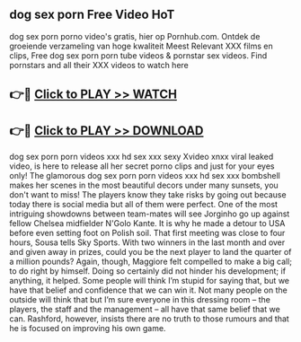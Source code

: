 ## dog sex porn Free Video HoT 

dog sex porn porno video's gratis, hier op Pornhub.com. Ontdek de groeiende verzameling van hoge kwaliteit Meest Relevant XXX films en clips,
Free dog sex porn porn tube videos & pornstar sex videos. Find pornstars and all their XXX videos to watch here


## 👉🔴 [Click to PLAY >> WATCH](http://us.freeplayer.one?title=dog_sex_porn&ref=16D)

## 👉🔴 [Click to PLAY >> DOWNLOAD](http://us.freeplayer.one?title=dog_sex_porn&ref=16D)


dog sex porn porn videos xxx hd sex xxx sexy Xvideo xnxx viral leaked video, is here to release all her secret porno clips and just for your eyes only! The glamorous dog sex porn porn videos xxx hd sex xxx bombshell makes her scenes in the most beautiful decors under many sunsets, you don't want to miss! The players know they take risks by going out because today there is social media but all of them were perfect. One of the most intriguing showdowns between team-mates will see Jorginho go up against fellow Chelsea midfielder N'Golo Kante. It is why he made a detour to USA before even setting foot on Polish soil. That first meeting was close to four hours, Sousa tells Sky Sports. With two winners in the last month and over and given away in prizes, could you be the next player to land the quarter of a million pounds? Again, though, Maggiore felt compelled to make a big call; to do right by himself. Doing so certainly did not hinder his development; if anything, it helped. Some people will think I’m stupid for saying that, but we have that belief and confidence that we can win it. Not many people on the outside will think that but I’m sure everyone in this dressing room – the players, the staff and the management – all have that same belief that we can. Rashford, however, insists there are no truth to those rumours and that he is focused on improving his own game.